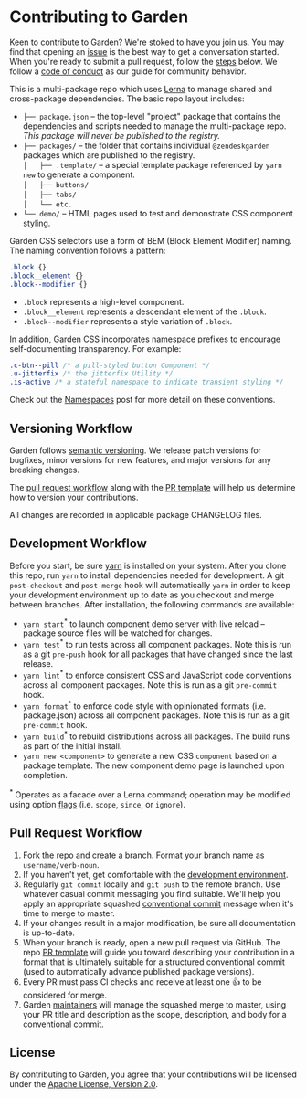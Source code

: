 # Contributing to Garden

Keen to contribute to Garden? We're stoked to have you join us. You may
find that opening an
[issue](https://github.com/zendeskgarden/css-components/issues) is the
best way to get a conversation started. When you're ready to submit a
pull request, follow the [steps](#pull-request-workflow) below. We
follow a [code of conduct](CODE_OF_CONDUCT.md) as our guide for
community behavior.

This is a multi-package repo which uses [Lerna](https://lernajs.io/) to
manage shared and cross-package dependencies. The basic repo layout
includes:

* `├── package.json` – the top-level "project" package that contains
  the dependencies and scripts needed to manage the multi-package repo.
  _This package will never be published to the registry._
* `├── packages/` – the folder that contains individual `@zendeskgarden`
  packages which are published to the registry.<br>
  `│   ├── .template/` – a special template package referenced by `yarn new`
  to generate a component.<br>
  `│   ├── buttons/`<br>
  `│   ├── tabs/`<br>
  `│   └── etc.`
* `└── demo/` – HTML pages used to test and demonstrate CSS component
  styling.

Garden CSS selectors use a form of BEM (Block Element Modifier) naming.
The naming convention follows a pattern:

```css
.block {}
.block__element {}
.block--modifier {}
```

* `.block` represents a high-level component.
* `.block__element` represents a descendant element of the `.block`.
* `.block--modifier` represents a style variation of `.block`.

In addition, Garden CSS incorporates namespace prefixes to encourage
self-documenting transparency. For example:

```css
.c-btn--pill /* a pill-styled button Component */
.u-jitterfix /* the jitterfix Utility */
.is-active /* a stateful namespace to indicate transient styling */
```

Check out the
[Namespaces](http://csswizardry.com/2015/03/more-transparent-ui-code-with-namespaces/)
post for more detail on these conventions.

## Versioning Workflow

Garden follows [semantic versioning](https://semver.org/). We release
patch versions for bugfixes, minor versions for new features, and major
versions for any breaking changes.

The [pull request workflow](#pull-request-workflow) along with the [PR
template](PULL_REQUEST_TEMPLATE.md) will help us determine how to
version your contributions.

All changes are recorded in applicable package CHANGELOG files.

## Development Workflow

Before you start, be sure [yarn](https://yarnpkg.com/en/) is installed
on your system. After you clone this repo, run `yarn` to install
dependencies needed for development. A git `post-checkout` and
`post-merge` hook will automatically `yarn` in order to keep your
development environment up to date as you checkout and merge between
branches. After installation, the following commands are available:

- `yarn start`<sup>*</sup> to launch component demo server with live
  reload – package source files will be watched for changes.
- `yarn test`<sup>*</sup> to run tests across all component packages.
  Note this is run as a git `pre-push` hook for all packages that have
  changed since the last release.
- `yarn lint`<sup>*</sup> to enforce consistent CSS and JavaScript code
  conventions across all component packages. Note this is run as a git
  `pre-commit` hook.
- `yarn format`<sup>*</sup> to enforce code style with opinionated
  formats (i.e.  package.json) across all component packages. Note this
  is run as a git `pre-commit` hook.
- `yarn build`<sup>*</sup> to rebuild distributions across all packages.
  The build runs as part of the initial install.
- `yarn new <component>` to generate a new CSS `component` based on a
  package template. The new component demo page is launched upon
  completion.

<sup>*</sup> Operates as a facade over a Lerna command; operation may be
modified using option [flags](https://github.com/lerna/lerna#flags)
(i.e.  `scope`, `since`, or `ignore`).

## Pull Request Workflow

1. Fork the repo and create a branch. Format your branch name as
   `username/verb-noun`.
1. If you haven't yet, get comfortable with the [development
   environment](#development-workflow).
1. Regularly `git commit` locally and `git push` to the remote branch.
   Use whatever casual commit messaging you find suitable. We'll help
   you apply an appropriate squashed [conventional
   commit](https://conventionalcommits.org/) message when it's time to
   merge to master.
1. If your changes result in a major modification, be sure all
   documentation is up-to-date.
1. When your branch is ready, open a new pull request via GitHub.
   The repo [PR template](PULL_REQUEST_TEMPLATE.md) will guide you
   toward describing your contribution in a format that is ultimately
   suitable for a structured conventional commit (used to automatically
   advance published package versions).
1. Every PR must pass CI checks and receive at least one :+1: to be
   considered for merge.
1. Garden
   [maintainers](https://github.com/orgs/zendeskgarden/teams/maintainers)
   will manage the squashed merge to master, using your PR title and
   description as the scope, description, and body for a conventional
   commit.

## License

By contributing to Garden, you agree that your contributions will be
licensed under the [Apache License, Version 2.0](../LICENSE.md).
